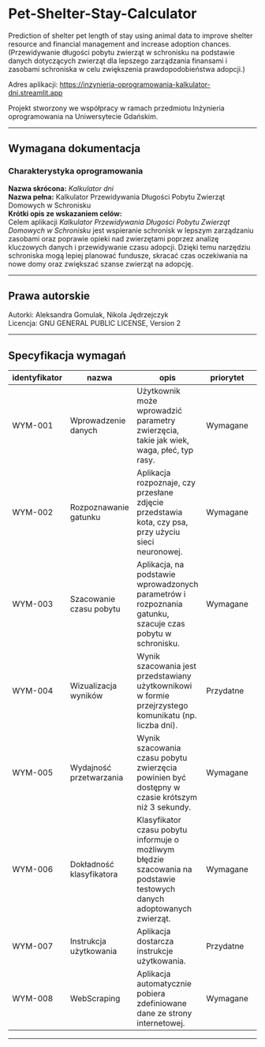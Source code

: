 # Pet-Shelter-Stay-Calculator
Prediction of shelter pet length of stay using animal data to improve shelter resource and financial management and increase adoption chances. (Przewidywanie długości pobytu zwierząt w schronisku na podstawie danych dotyczących zwierząt dla lepszego zarządzania finansami i zasobami schroniska w celu zwiększenia prawdopodobieństwa adopcji.)

Adres aplikacji: https://inzynieria-oprogramowania-kalkulator-dni.streamlit.app

Projekt stworzony we współpracy w ramach przedmiotu Inżynieria oprogramowania na Uniwersytecie Gdańskim.

---

## Wymagana dokumentacja

### Charakterystyka oprogramowania

**Nazwa skrócona:** *Kalkulator dni*  
**Nazwa pełna:** Kalkulator Przewidywania Długości Pobytu Zwierząt Domowych w Schronisku  
**Krótki opis ze wskazaniem celów:**  
Celem aplikacji *Kalkulator Przewidywania Długości Pobytu Zwierząt Domowych w Schronisku* jest wspieranie schronisk w lepszym zarządzaniu zasobami oraz poprawie opieki nad zwierzętami poprzez analizę kluczowych danych i przewidywanie czasu adopcji. Dzięki temu narzędziu schroniska mogą lepiej planować fundusze, skracać czas oczekiwania na nowe domy oraz zwiększać szanse zwierząt na adopcję.

---

## Prawa autorskie

Autorki: Aleksandra Gomulak, Nikola Jędrzejczyk  
Licencja: GNU GENERAL PUBLIC LICENSE, Version 2  

---

## Specyfikacja wymagań

| identyfikator | nazwa               | opis                                                                                      | priorytet  | kategoria       |
|---------------|---------------------|------------------------------------------------------------------------------------------|------------|-----------------|
| WYM-001       | Wprowadzenie danych | Użytkownik może wprowadzić parametry zwierzęcia, takie jak wiek, waga, płeć, typ rasy.   | Wymagane   | Funkcjonalne    |
| WYM-002       | Rozpoznawanie gatunku | Aplikacja rozpoznaje, czy przesłane zdjęcie przedstawia kota, czy psa, przy użyciu sieci neuronowej. | Wymagane | Funkcjonalne    |
| WYM-003       | Szacowanie czasu pobytu | Aplikacja, na podstawie wprowadzonych parametrów i rozpoznania gatunku, szacuje czas pobytu w schronisku. | Wymagane | Funkcjonalne    |
| WYM-004       | Wizualizacja wyników | Wynik szacowania jest przedstawiany użytkownikowi w formie przejrzystego komunikatu (np. liczba dni). | Przydatne | Funkcjonalne    |
| WYM-005       | Wydajność przetwarzania | Wynik szacowania czasu pobytu zwierzęcia powinien być dostępny w czasie krótszym niż 3 sekundy. | Wymagane | Pozafunkcjonalne |
| WYM-006       | Dokładność klasyfikatora | Klasyfikator czasu pobytu informuje o możliwym błędzie szacowania na podstawie testowych danych adoptowanych zwierząt. | Wymagane | Pozafunkcjonalne |
| WYM-007       | Instrukcja użytkowania | Aplikacja dostarcza instrukcje użytkowania.                                               | Przydatne  | Funkcjonalne    |
| WYM-008       | WebScraping          | Aplikacja automatycznie pobiera zdefiniowane dane ze strony internetowej.                 | Wymagane   | Funkcjonalne    |

---
